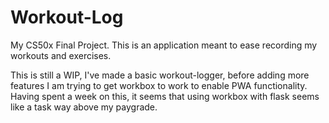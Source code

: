 # Workout-Log
My CS50x Final Project. This is an application meant to ease recording my workouts and exercises.

This is still a WIP,
I've made a basic workout-logger, before adding more features I am trying to get workbox to work to enable PWA functionality. Having spent a week on this, it seems that using workbox with flask seems like a task way above my paygrade.
